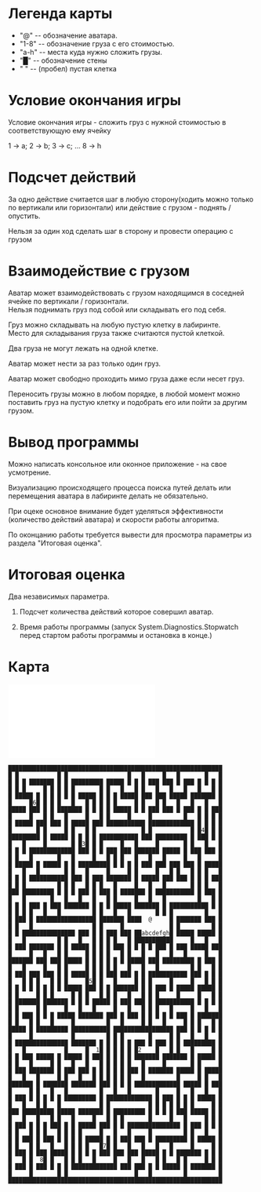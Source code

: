 # Легенда карты

* "@" -- обозначение аватара.
* "1-8" -- обозначение груза с его стоимостью.
* "a-h" -- места куда нужно сложить грузы.
* "█" -- обозначение стены
* " " -- (пробел) пустая клетка

# Условие окончания игры

Условие окончания игры - сложить груз с нужной стоимостью в соответствующую ему ячейку 

1 -> a; 2 -> b; 3 -> c; ... 8 -> h

# Подсчет действий

За одно действие считается шаг в любую сторону(ходить можно только по вертикали или горизонтали) или действие с грузом - поднять /опустить. 

Нельзя за один ход сделать шаг в сторону и провести операцию с грузом

# Взаимодействие с грузом

Аватар может взаимодействовать с грузом находящимся в соседней ячейке по вертикали / горизонтали. <br>
Нельзя поднимать груз под собой или складывать его под себя.

Груз можно складывать на любую пустую клетку в лабиринте. <br>
Место для складывания груза также считаются пустой клеткой. 

Два груза не могут лежать на одной клетке.

Аватар может нести за раз только один груз.

Аватар может свободно проходить мимо груза даже если несет груз.

Переносить грузы можно в любом порядке, в любой момент можно поставить груз на пустую клетку и подобрать его или пойти за другим грузом.

# Вывод программы

Можно написать консольное или оконное приложение - на свое усмотрение.

Визуализацию происходящего процесса поиска путей делать или перемещения аватара в лабиринте делать не обязательно.

При оцеке основное внимание будет уделяться эффективности (количество действий аватара) и скорости работы алгоритма.

По оконцанию работы требуется вывести для просмотра параметры из раздела "Итоговая оценка".

# Итоговая оценка 

Два независимых параметра.

1) Подсчет количества действий которое совершил аватар.

2) Время работы программы (запуск System.Diagnostics.Stopwatch перед стартом работы программы и остановка в конце.)

# Карта

![map1.txt](map1.txt)

```
█████████████████████████████████████████████████████████████
█ █           █ █                 █   █     █   █       █   █
█ █ █ ███████ █ █ █████████ █████ █ █ █ ███ ███ █ ███ █ █ █ █
█ █ █     █ █ █ █ █       █ █   █   █ █   █   █   █   █   █ █
█ █████ █ █ █ █ █ █ █████ █ █ █ █████ ███ ███ █████ ███████ █
█     █6█ █ █ █   █   █ █ █ █ █     █ █   █ █   █   █   █   █
█████ ███ █ █ ███████ █ █ █ █ █████ █ █ ███ ███ █ ███ █ █ ███
█     █   █ █   █     █   █ █     █     █         █   █ █ █ █
█ █████ ███ ███ █ █████ ███ ███████████ █████████████ █ █ █ █
█       █ █     █ █   █ █             █ █           █ █4█ █ █
█████████ █ █████ █ █ █ █ ███████████ ███ █████████ █ ███ █ █
█   █     █       █ █3█ █ █     █   █     █       █ █   █   █
█ █ █ █████████████ ███ █ █ ███ ███ ███████ █████ █ ███ ███ █
█ █   █       █   █     █   █ █ █   █   █   █     █   █     █
█ █████ █ █████ █ █ █████████ █ █ █ █ ███ ███ ███ ███ █ █████
█   █   █       █ █   █     █     █ █     █   █ █   █ █ █   █
█ █ █ ███████████ ███ █ ███ ███████ █ █████ ███ ███ █ █ █ ███
█ █ █         █ █ █   █ █ █   █     █   █   █       █ █ █   █
███ █████████ █ █ █ ███ █ ███ █ ███████ █ ███████████ █ ███ █
█   █       █   █   █   █   █ █     █   █   █         █   █ █
█ █ █ ███ █ ███ ███████ █ █ █ █████ ███████ █ ███████████ █ █
█ █ █ █   █   █         █ █   █   █       █ █ █         █   █
█ ███ █ █████████████████ ███████ ████  @     █ ███████ ███ █
█ █   █                 █ █     █             █ █         █ █
█ █ ███████████████ ███ █ █ ███ ███ ██abcdefgh█ █████ █████ █
█   █         █ █   █   █ █ █ █   █ ███████████     █   █   █
█ ███ ███████ █ █ █████ █ █ █ ███ █ █ █ █ ███ █ ███ █████ ███
█     █   █   █ █     █ █ █ █   █ █   █   █   █   █     █   █
███████ ███ ███ █████ █ █ █ █ █ █ █████ ███ █████████ █ ███ █
█   █     █   █ █     █ █ █ █ █   █   █   █         █ █   █ █
█ ███ ███ ███ █ █ █████ █ █ ███ ███ █ █ ███████████ ███ █ █ █
█   █ █ █   █ █ █     █5█ █   █     █ █ █     █     █   █ █ █
█ █ █ █ █ █ █ █ █████ ███ █ █ ███████ █ █ ███ █ █████ █████ █
█ █     █ █ █     █ █ █   █ █ █   █   █ █ █     █     █   █ █
█ ███████ ███████ █ █ █ █████ █ ███ ███ █ ███████████ █ █ █ █
█ █     █ █     █   █   █     █   █   █ █ █   █     █   █   █
█ █ ███ █ █ █ █████ ███████ ███ █ ███ █ █ █ █ █ ███ █ ███████
█ █   █ █   █     █         █   █     █ █   █     █ █ █   █ █
█████ █ █████████ ███████████ █████████████████ ███ █ █ █ █ █
█     █           █         █ █ █       █     █ █   █   █   █
█ ███████████████ ███████ █ █ █ █ █ ███ █ ███ █ █ █████████ █
█   █           █     █  1█ █ █ █ █ █2    █   █ █   █     █ █
█ █ ███ █████ █ █████ █ ███ █ █ █ █ ███████ ███████ █ █████ █
█ █   █     █ █   █   █   █ █ █ █ █   █     █       █ █     █
█ ███ ███████ █ ███ ███ █ █ █ █ █ ███ █ ███████ █████ █ █████
█   █   █     █ █   █   █ █ █ █ █ █   █         █     █ █   █
███████ █ ███████ ███████ ███ █ █ █ █████████████ █████ █ ███
█     █ █   █   █         █   █   █       █     █   █   █   █
█ ███ █ █ █ █ █ █████████ █ █████████████ █ ███ █ █ █ █████ █
█   █   █ █   █           █ █           █ █ █ █ █ █ █     █ █
███ █████████ █████ ███████ █ █████████ █ █ █ █ ███ █████ █ █
█   █   █   █ █   █     █   █ █ █       █     █   █     █ █ █
█ ███ █ █ █ ███ █ █ █████ ███ █ █ ███████████████ █ ███ █ █ █
█ █   █ █ █   █ █ █ █     █   █   █     █         █ █   █   █
█ █ ███ █ ███ █ █ █ █ █████ █ █ ███ ███ █ █████████ █ █████ █
█ █   █ █   █   █ █ █ █   █7█ █   █   █   █   █     █     █ █
█ ███ █ ███ █████ █ █ █ █ ███ ███ ███ █████ █ █ ███████ █ █ █
█   █ █  8█ █   █ █ █   █     █   █   █   █ █   █ █     █ █ █
█ ███ █ ███ █ █ █ █████████████ ███ ███ █ █ █████ █ ███████ █
█     █       █ █                   █   █         █         █
█████████████████████████████████████████████████████████████

```
